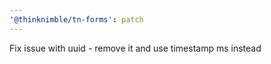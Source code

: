 ```yaml
---
'@thinknimble/tn-forms': patch
---
```


Fix issue with uuid - remove it and use timestamp ms instead
